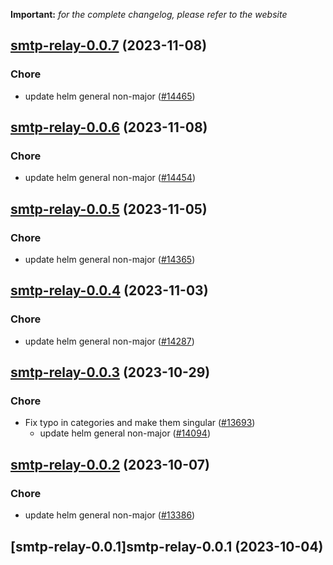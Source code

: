 **Important:**
*for the complete changelog, please refer to the website*




## [smtp-relay-0.0.7](https://github.com/truecharts/charts/compare/smtp-relay-0.0.6...smtp-relay-0.0.7) (2023-11-08)

### Chore

- update helm general non-major ([#14465](https://github.com/truecharts/charts/issues/14465))
  
  


## [smtp-relay-0.0.6](https://github.com/truecharts/charts/compare/smtp-relay-0.0.5...smtp-relay-0.0.6) (2023-11-08)

### Chore

- update helm general non-major ([#14454](https://github.com/truecharts/charts/issues/14454))
  
  


## [smtp-relay-0.0.5](https://github.com/truecharts/charts/compare/smtp-relay-0.0.4...smtp-relay-0.0.5) (2023-11-05)

### Chore

- update helm general non-major ([#14365](https://github.com/truecharts/charts/issues/14365))
  
  


## [smtp-relay-0.0.4](https://github.com/truecharts/charts/compare/smtp-relay-0.0.3...smtp-relay-0.0.4) (2023-11-03)

### Chore

- update helm general non-major ([#14287](https://github.com/truecharts/charts/issues/14287))
  
  


## [smtp-relay-0.0.3](https://github.com/truecharts/charts/compare/smtp-relay-0.0.2...smtp-relay-0.0.3) (2023-10-29)

### Chore

- Fix typo in categories and make them singular ([#13693](https://github.com/truecharts/charts/issues/13693))
  - update helm general non-major ([#14094](https://github.com/truecharts/charts/issues/14094))
  
  


## [smtp-relay-0.0.2](https://github.com/truecharts/charts/compare/smtp-relay-0.0.1...smtp-relay-0.0.2) (2023-10-07)

### Chore

- update helm general non-major ([#13386](https://github.com/truecharts/charts/issues/13386))
  
  


## [smtp-relay-0.0.1]smtp-relay-0.0.1 (2023-10-04)


